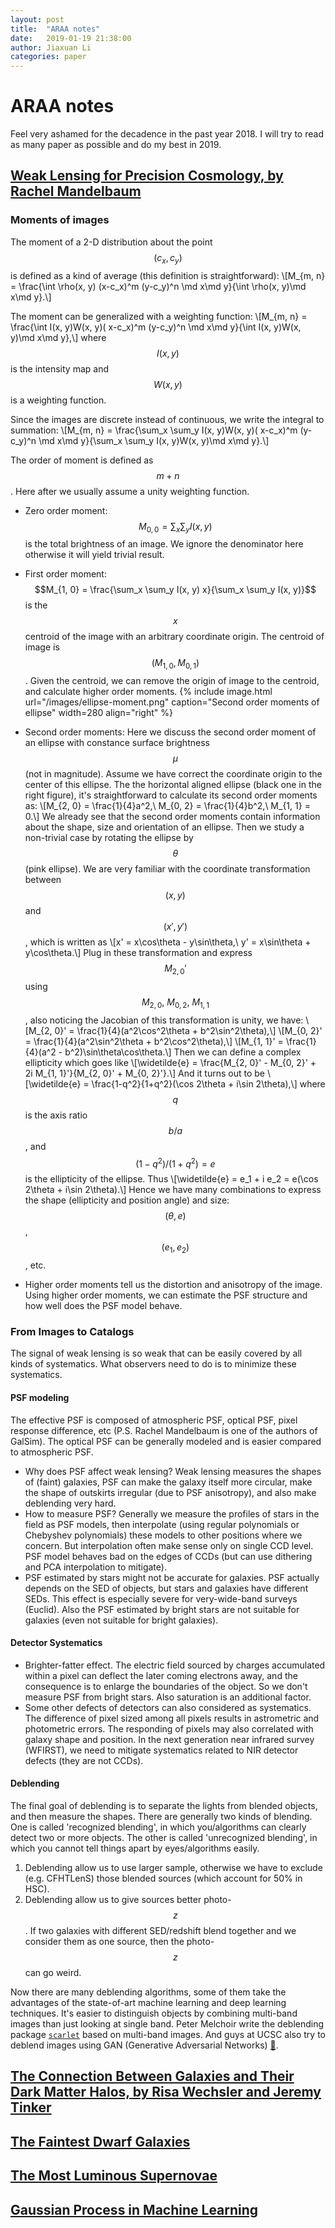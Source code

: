 ```yaml
---
layout: post
title:  "ARAA notes"
date:   2019-01-19 21:38:00
author: Jiaxuan Li
categories: paper
---
```

# ARAA notes
Feel very ashamed for the decadence in the past year 2018. I will try to read as many paper as possible and do my best in 2019.

## [Weak Lensing for Precision Cosmology, by Rachel Mandelbaum](https://www.annualreviews.org/doi/abs/10.1146/annurev-astro-081817-051928)

### Moments of images
The moment of a 2-D distribution about the point $$(c_x, c_y)$$ is defined as a kind of average (this definition is straightforward):
\\[M_{m, n} = \frac{\int \rho(x, y) (x-c_x)^m (y-c_y)^n \md x\md y}{\int \rho(x, y)\md x\md y}.\\]

The moment can be generalized with a weighting function:
\\[M_{m, n} = \frac{\int I(x, y)W(x, y)( x-c_x)^m (y-c_y)^n \md x\md y}{\int I(x, y)W(x, y)\md x\md y},\\]
where $$I(x, y)$$ is the intensity map and $$W(x, y)$$ is a weighting function.

Since the images are discrete instead of continuous, we write the integral to summation:
\\[M_{m, n} = \frac{\sum_x \sum_y I(x, y)W(x, y)( x-c_x)^m (y-c_y)^n \md x\md y}{\sum_x \sum_y  I(x, y)W(x, y)\md x\md y}.\\]

The order of moment is defined as $$m+n$$. Here after we usually assume a unity weighting function.

- Zero order moment: $$M_{0, 0} = \sum_x \sum_y I(x, y)$$ is the total brightness of an image. We ignore the denominator here otherwise it will yield trivial result.
- First order moment: $$M_{1, 0} = \frac{\sum_x \sum_y I(x, y) x}{\sum_x \sum_y I(x, y)}$$ is the $$x$$ centroid of the image with an arbitrary coordinate origin. The centroid of image is $$(M_{1, 0}, M_{0, 1})$$. Given the centroid, we can remove the origin of image to the centroid, and calculate higher order moments.
{% include image.html url="/images/ellipse-moment.png" caption="Second order moments of ellipse" width=280 align="right" %}
- Second order moments: Here we discuss the second order moment of an ellipse with constance surface brightness $$\mu$$ (not in magnitude). Assume we have correct the coordinate origin to the center of this ellipse. The the horizontal aligned ellipse (black one in the right figure), it's straightforward to calculate its second order moments as:
\\[M_{2, 0} = \frac{1}{4}a^2,\ M_{0, 2} = \frac{1}{4}b^2,\ M_{1, 1} = 0.\\]
We already see that the second order moments contain information about the shape, size and orientation of an ellipse. Then we study a non-trivial case by rotating the ellipse by $$\theta$$ (pink ellipse). We are very familiar with the coordinate transformation between $$(x, y)$$ and $$(x', y')$$, which is written as
\\[x' = x\cos\theta - y\sin\theta,\ y' = x\sin\theta + y\cos\theta.\\]
Plug in these transformation and express $$M_{2, 0}'$$ using $$M_{2, 0},\ M_{0, 2},\ M_{1,1}$$, also noticing the Jacobian of this transformation is unity, we have:
\\[M_{2, 0}' = \frac{1}{4}(a^2\cos^2\theta + b^2\sin^2\theta),\\]
\\[M_{0, 2}' = \frac{1}{4}(a^2\sin^2\theta + b^2\cos^2\theta),\\]
\\[M_{1, 1}' = \frac{1}{4}(a^2 - b^2)\sin\theta\cos\theta.\\]
Then we can define a complex ellipticity which goes like
\\[\widetilde{e} = \frac{M_{2, 0}' - M_{0, 2}' + 2i M_{1, 1}'}{M_{2, 0}' + M_{0, 2}'}.\\]
And it turns out to be
\\[\widetilde{e} = \frac{1-q^2}{1+q^2}(\cos 2\theta + i\sin 2\theta),\\]
where $$q$$ is the axis ratio $$b/a$$, and $$ (1-q^2) / (1+q^2) = e$$ is the ellipticity of the ellipse. Thus
\\[\widetilde{e} = e_1 + i e_2 = e(\cos 2\theta + i\sin 2\theta).\\]
Hence we have many combinations to express the shape (ellipticity and position angle) and size: $$(\theta, e)$$, $$(e_1, e_2)$$, etc.

- Higher order moments tell us the distortion and anisotropy of the image. Using higher order moments, we can estimate the PSF structure and how well does the PSF model behave. 

### From Images to Catalogs
The signal of weak lensing is so weak that can be easily covered by all kinds of systematics. What observers need to do is to minimize these systematics. 
#### PSF modeling
The effective PSF is composed of atmospheric PSF, optical PSF, pixel response difference, etc (P.S. Rachel Mandelbaum is one of the authors of GalSim). The optical PSF can be generally modeled and is easier compared to atmospheric PSF.
- Why does PSF affect weak lensing? Weak lensing measures the shapes of (faint) galaxies, PSF can make the galaxy itself more circular, make the shape of outskirts irregular (due to PSF anisotropy), and also make deblending very hard.
- How to measure PSF? Generally we measure the profiles of stars in the field as PSF models, then interpolate (using regular polynomials or Chebyshev polynomials) these models to other positions where we concern. But interpolation often make sense only on single CCD level. PSF model behaves bad on the edges of CCDs (but can use dithering and PCA interpolation to mitigate).
- PSF estimated by stars might not be accurate for galaxies. PSF actually depends on the SED of objects, but stars and galaxies have different SEDs. This effect is especially severe for very-wide-band surveys (Euclid). Also the PSF estimated by bright stars are not suitable for galaxies (even not suitable for bright galaxies).

#### Detector Systematics
- Brighter-fatter effect. The electric field sourced by charges accumulated within a pixel can deflect the later coming electrons away, and the consequence is to enlarge the boundaries of the object. So we don't measure PSF from bright stars. Also saturation is an additional factor.
- Some other defects of detectors can also considered as systematics. The difference of pixel sized among all pixels results in astrometric and photometric errors. The responding of pixels may also correlated with galaxy shape and position. In the next generation near infrared survey (WFIRST), we need to mitigate systematics related to NIR detector defects (they are not CCDs).

#### Deblending
The final goal of deblending is to separate the lights from blended objects, and then measure the shapes. There are generally two kinds of blending. One is called 'recognized blending', in which you/algorithms can clearly detect two or more objects. The other is called 'unrecognized blending', in which you cannot tell things apart by eyes/algorithms easily. 
1. Deblending allow us to use larger sample, otherwise we have to exclude (e.g. CFHTLenS) those blended sources (which account for 50% in HSC).
2. Deblending allow us to give sources better photo-$$z$$. If two galaxies with different SED/redshift blend together and we consider them as one source, then the photo-$$z$$ can go weird. 

Now there are many deblending algorithms, some of them take the advantages of the state-of-art machine learning and deep learning techniques. It's easier to distinguish objects by combining multi-band images than just looking at single band. Peter Melchoir write the deblending package [`scarlet`](https://arxiv.org/abs/1802.10157) based on multi-band images. And guys at UCSC also try to deblend images using GAN (Generative Adversarial Networks) [&#x1f517;](https://arxiv.org/abs/1810.10098).

## [The Connection Between Galaxies and Their Dark Matter Halos, by Risa Wechsler and Jeremy Tinker](https://www.annualreviews.org/doi/abs/10.1146/annurev-astro-081817-051756)

## [The Faintest Dwarf Galaxies](https://arxiv.org/abs/1901.05465)

## [The Most Luminous Supernovae](https://arxiv.org/abs/1812.01428v1)

## [Gaussian Process in Machine Learning](http://www.gaussianprocess.org/gpml/chapters/RW.pdf)
